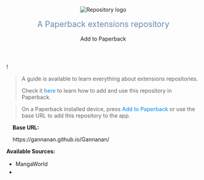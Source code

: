 <!DOCTYPE html><html lang="en"><head><meta name="robots" content="noindex"><meta charset="utf-8"><link rel="icon" href="https://paperback.moe/icons/logo-alt.svg"><title></title></head><body><header><img class="icon" src="https://paperback.moe/icons/logo-alt.svg" alt="Repository logo"><h1></h1><p class="pageDescription">A Paperback extensions repository</p>Add to Paperback</a></header><div class="content"><p id="repositoryDescription">!</p><blockquote><p>A guide is available to learn everything about extensions repositories.</p><p>Check it <a href="https://paperback.moe/help/guides/adding-repos/">here</a> to learn how to add and use this repository in Paperback.</p></blockquote><blockquote><p> <span>On a Paperback installed device, press </span><a href="paperback://addRepo?displayName=undefined&amp;url=https%3A%2F%2Fthenetsky.github.io%2Fnetskys-extensions%2F0.6">Add to Paperback</a><span> or use the base URL to add this repository to the app.</span></p></blockquote><div class="baseUrl"><p class="title">Base URL:</p><p>https://gannanan.github.io/Gannanan/</p></div><dev class="availableSources"><p class="title">Available Sources:</p><div id="listDiv"><ul><li>MangaWorld<span class="it-tag it-tag--dark it-tag--mini it-tag--success"><li></span></li></ul></div></dev></div></body></html><style>body
{
    font-family: -apple-system, BlinkMacSystemFont, Segoe UI, Roboto, Oxygen, Ubuntu, Cantarell, Fira Sans, Droid Sans, Helvetica Neue, sans-serif;
    -moz-osx-font-smoothing: grayscale;
    color: #2c3e50;
    padding: 3.6rem 2rem 1.5rem;
    text-align: center;
}
.title
{
    font-weight: 700;
    margin-bottom: 8px;
}


/* Header section */
.icon
{
    max-height: 8rem;
}
h1
{
    font-size: 1.7rem;
    margin: 1rem auto;
}
.pageDescription
{
    max-width: 35rem;
    font-size: 1.3rem;
    line-height: 1.3;
    color: #6a8bad;
    margin: 1rem auto;
}
.addToPaperbackButton
{
    display: inline-block;
    width: 10rem;
    line-height: 1.7;
    margin: .25rem;
    padding: .4rem;
    color: #fff;
    background-color: #2e84bf;
    border-bottom: 1px solid #2977ac;
    border-radius: 4px;
    transition: background-color .1s ease;
}
.addToPaperbackButton:hover
{
    background-color: #3992cf;
    text-decoration: none;
}


/* Content section */
.content
{
    margin: auto;
    max-width: 920px;
    text-align: left;
}


/* Blockquote section */
blockquote
{
    font-size: 0.9rem;
    color: #999;
    border-left: .2rem solid #dfe2e5;
    margin: 1rem 0;
    padding: .25rem 0 .25rem 1rem;
    line-height: 1.6;
}
blockquote p
{
    margin-top: 2px;
    margin-bottom: 2px;
}
/* Link */
a:hover {
    text-decoration: underline;
}
a {
    font-weight: 500;
    text-decoration: none;
    color: #2196f3;
}


/* Base URL section */
.baseUrl
{
    background-color: #f0f4f8;
    border-radius: .4rem;
    padding: .1rem .1rem;
}
.baseUrl .title
{
    font-weight: 700;
}
.baseUrl p
{
    margin-left: 16px;
}


/* Available sources section */
ul
{
    margin-top: 0px;
}
.el-tag {
    margin-left: 2px;
    margin-right: 2px;
}
#listDiv {
    line-height: 1.5;
}


/* Tags style */
/* 
 * These styles are based on Element tags to match the website 
 * https://element.eleme.io/#/en-US/component/tag
 */
 .el-tag {
    margin-left: 4px;
 }
.el-tag {
    background-color: #ecf5ff;
    display: inline-block;
    height: 32px;
    padding: 0 10px;
    line-height: 30px;
    font-size: 12px;
    color: #409eff;
    border: 1px solid #d9ecff;
        border-top-color: rgb(217, 236, 255);
        border-right-color: rgb(217, 236, 255);
        border-bottom-color: rgb(217, 236, 255);
        border-left-color: rgb(217, 236, 255);
    border-radius: 4px;
    box-sizing: border-box;
    white-space: nowrap;
}
.el-tag--dark, .el-tag--dark.is-hit {
    border-color: #409eff;
}
.el-tag--dark {
    background-color: #409eff;
    color: #fff;
}
.el-tag--mini {
    height: 20px;
    padding: 0 5px;
    line-height: 19px;
}
/* Tags types */
.el-tag--dark.el-tag--success {
    background-color: #67c23a;
    border-color: #67c23a;
    color: #fff;
}
.el-tag--dark.el-tag--info {
    background-color: #909399;
    border-color: #909399;
    color: #fff;
}
.el-tag--dark.el-tag--danger {
    background-color: #f56c6c;
    border-color: #f56c6c;
    color: #fff;
}
.el-tag--dark.el-tag--warning {
    background-color: #e6a23c;
    border-color: #e6a23c;
    color: #fff;
}</style>
